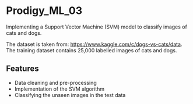 # Prodigy_ML_03
Implementing a Support Vector Machine (SVM) model to classify images of cats and dogs. 

The dataset is taken from: https://www.kaggle.com/c/dogs-vs-cats/data. The training dataset contains 25,000 labelled images of cats and dogs. 

## Features
- Data cleaning and pre-processing
- Implementation of the SVM algorithm
- Classifying the unseen images in the test data
